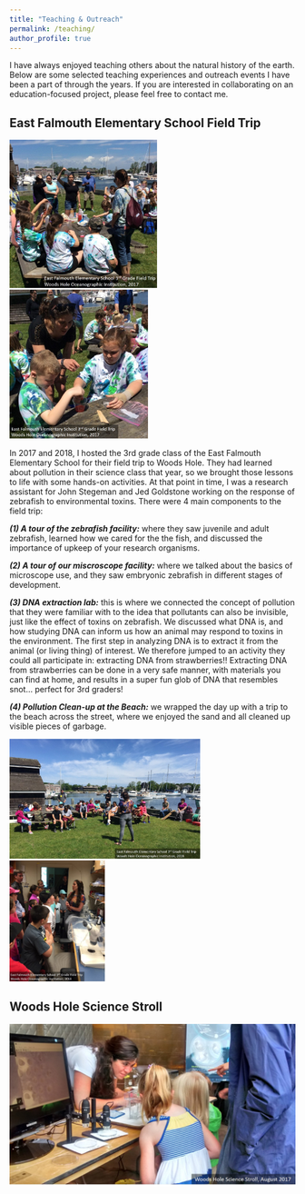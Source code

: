 ```yaml
---
title: "Teaching & Outreach"
permalink: /teaching/
author_profile: true
---
```


I have always enjoyed teaching others about the natural history of the earth. Below are some selected teaching experiences and outreach events I have been a part of through the years. If you are interested in collaborating on an education-focused project, please feel free to contact me.

## East Falmouth Elementary School Field Trip


<p float="center">
  <img src="/images/EFES2017a-labeled.jpg" alt = "2017 EFES DNA Extraction" width = "51.5%" />
  <img src="/images/EFES2017b-labeled.jpg" alt = "2017 EFES DNA Extraction 2" width = "48.5%" /> 
</p>


In 2017 and 2018, I hosted the 3rd grade class of the East Falmouth Elementary School for their field trip to Woods Hole. They had learned about pollution in their science class that year, so we brought those lessons to life with some hands-on activities. At that point in time, I was a research assistant for John Stegeman and Jed Goldstone working on the response of zebrafish to environmental toxins. There were 4 main components to the field trip: 

***(1) A tour of the zebrafish facility:*** where they saw juvenile and adult zebrafish, learned how we cared for the the fish, and discussed the importance of upkeep of your research organisms. 

***(2) A tour of our miscroscope facility:*** where we talked about the basics of microscope use, and they saw embryonic zebrafish in different stages of development.

***(3) DNA extraction lab:*** this is where we connected the concept of pollution that they were familiar with to the idea that pollutants can also be invisible, just like the effect of toxins on zebrafish. We discussed what DNA is, and how studying DNA can inform us how an animal may respond to toxins in the environment. The first step in analyzing DNA is to extract it from the animal (or living thing) of interest. We therefore jumped to an activity they could all participate in: extracting DNA from strawberries!! Extracting DNA from strawberries can be done in a very safe manner, with materials you can find at home, and results in a super fun glob of DNA that resembles snot... perfect for 3rd graders!

***(4) Pollution Clean-up at the Beach:*** we wrapped the day up with a trip to the beach across the street, where we enjoyed the sand and all cleaned up visible pieces of garbage.


<p float="center">
  <img src="/images/EFES2018b-labeled.jpg" alt = "2018 EFES DNA Extraction" width = "66.6%" />
  <img src="/images/EFES2018c-labeled.jpg" alt = "2018 EFES Microscopes" width = "33.4%" /> 
</p>


## Woods Hole Science Stroll

![Stroll.](/images/ScienceStroll1-labeled.jpg)
